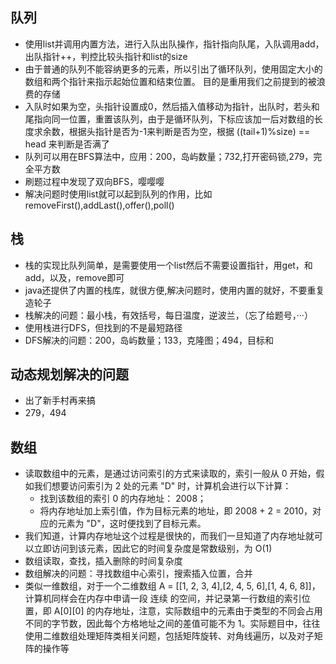 ## 队列

+ 使用list并调用内置方法，进行入队出队操作，指针指向队尾，入队调用add，出队指针++，判控比较头指针和list的size
+ 由于普通的队列不能容纳更多的元素，所以引出了循环队列，使用固定大小的数组和两个指针来指示起始位置和结束位置。 目的是重用我们之前提到的被浪费的存储
+ 入队时如果为空，头指针设置成0，然后插入值移动为指针，出队时，若头和尾指向同一位置，重置该队列，由于是循环队列，下标应该加一后对数组的长度求余数，根据头指针是否为-1来判断是否为空，根据 ((tail+1)%size) == head 来判断是否满了
+ 队列可以用在BFS算法中，应用：200，岛屿数量；732,打开密码锁,279，完全平方数
+ 刷题过程中发现了双向BFS，嘤嘤嘤
+ 解决问题时使用list就可以起到队列的作用，比如removeFirst(),addLast(),offer(),poll()

## 栈

+ 栈的实现比队列简单，是需要使用一个list然后不需要设置指针，用get，和add，以及，remove即可
+ java还提供了内置的栈库，就很方便,解决问题时，使用内置的就好，不要重复造轮子
+ 栈解决的问题：最小栈，有效括号，每日温度，逆波兰，（忘了给题号，···）
+ 使用栈进行DFS，但找到的不是最短路径
+ DFS解决的问题：200，岛屿数量；133，克隆图；494，目标和


## 动态规划解决的问题

+ 出了新手村再来搞
+ 279，494

## 数组

+ 读取数组中的元素，是通过访问索引的方式来读取的，索引一般从 0 开始，假如我们想要访问索引为 2 处的元素 "D" 时，计算机会进行以下计算：
  + 找到该数组的索引 0 的内存地址： 2008；
  + 将内存地址加上索引值，作为目标元素的地址，即 2008 + 2 = 2010，对应的元素为 "D"，这时便找到了目标元素。
+ 我们知道，计算内存地址这个过程是很快的，而我们一旦知道了内存地址就可以立即访问到该元素，因此它的时间复杂度是常数级别，为 O(1)
+ 数组读取，查找，插入删除的时间复杂度
+ 数组解决的问题：寻找数组中心索引，搜索插入位置，合并
+ 类似一维数组，对于一个二维数组 A = [[1, 2, 3, 4],[2, 4, 5, 6],[1, 4, 6, 8]]，计算机同样会在内存中申请一段 连续 的空间，并记录第一行数组的索引位置，即 A[0][0] 的内存地址，注意，实际数组中的元素由于类型的不同会占用不同的字节数，因此每个方格地址之间的差值可能不为 1。实际题目中，往往使用二维数组处理矩阵类相关问题，包括矩阵旋转、对角线遍历，以及对子矩阵的操作等

